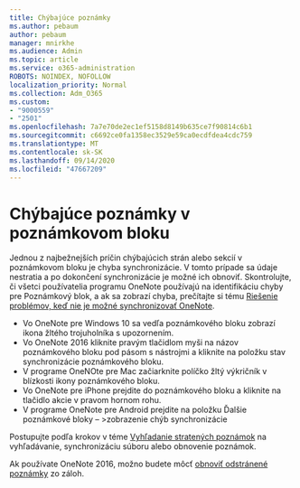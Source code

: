 ```yaml
---
title: Chýbajúce poznámky
ms.author: pebaum
author: pebaum
manager: mnirkhe
ms.audience: Admin
ms.topic: article
ms.service: o365-administration
ROBOTS: NOINDEX, NOFOLLOW
localization_priority: Normal
ms.collection: Adm_O365
ms.custom:
- "9000559"
- "2501"
ms.openlocfilehash: 7a7e70de2ec1ef5158d8149b635ce7f90814c6b1
ms.sourcegitcommit: c6692ce0fa1358ec3529e59ca0ecdfdea4cdc759
ms.translationtype: MT
ms.contentlocale: sk-SK
ms.lasthandoff: 09/14/2020
ms.locfileid: "47667209"
---
```

# <a name="missing-notes-in-notebook"></a>Chýbajúce poznámky v poznámkovom bloku

Jednou z najbežnejších príčin chýbajúcich strán alebo sekcií v poznámkovom bloku je chyba synchronizácie. V tomto prípade sa údaje nestratia a po dokončení synchronizácie je možné ich obnoviť. Skontrolujte, či všetci používatelia programu OneNote používajú na identifikáciu chyby pre Poznámkový blok, a ak sa zobrazí chyba, prečítajte si tému [Riešenie problémov, keď nie je možné synchronizovať OneNote](https://support.office.com/article/299495ef-66d1-448f-90c1-b785a6968d45).

- Vo OneNote pre Windows 10 sa vedľa poznámkového bloku zobrazí ikona žltého trojuholníka s upozornením.
- Vo OneNote 2016 kliknite pravým tlačidlom myši na názov poznámkového bloku pod pásom s nástrojmi a kliknite na položku stav synchronizácie poznámkového bloku.
- V programe OneNOte pre Mac začiarknite políčko žltý výkričník v blízkosti ikony poznámkového bloku.
- Vo OneNote pre iPhone prejdite do poznámkového bloku a kliknite na tlačidlo akcie v pravom hornom rohu.
- V programe OneNote pre Android prejdite na položku Ďalšie poznámkové bloky – >zobrazenie chýb synchronizácie

Postupujte podľa krokov v téme [Vyhľadanie stratených poznámok](https://support.office.com/article/32cb2bd7-afe7-44d2-a711-398a88421287) na vyhľadávanie, synchronizáciu súboru alebo obnovenie poznámok.

Ak používate OneNote 2016, možno budete môcť [obnoviť odstránené poznámky](https://support.office.com/article/32ed1036-74fd-4c21-bc28-033a486e6b14) zo záloh.